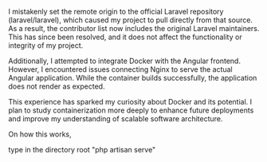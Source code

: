 I mistakenly set the remote origin to the official Laravel repository (laravel/laravel), which caused my project to pull directly from that source. As a result, the contributor list now includes the original Laravel maintainers. This has since been resolved, and it does not affect the functionality or integrity of my project.

Additionally, I attempted to integrate Docker with the Angular frontend. However, I encountered issues connecting Nginx to serve the actual Angular application. While the container builds successfully, the application does not render as expected.

This experience has sparked my curiosity about Docker and its potential. I plan to study containerization more deeply to enhance future deployments and improve my understanding of scalable software architecture.

On how this works, 

type in the directory root "php artisan serve"
